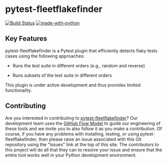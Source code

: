# pytest-fleetflakefinder

[![Build Status](https://travis-ci.com/testprogress/pytest-fleetflakefinder.svg?branch=master)](https://travis-ci.com/testprogress/pytest-fleetflakefinder) [![made-with-python](https://img.shields.io/badge/Made%20with-Python-orange.svg)](https://www.python.org/)

## Key Features

pytest-fleetflakefinder is a Pytest plugin that efficiently detects flaky tests
cases using the following approaches:

* Runs the test suite in different orders (e.g., random and reverse)

* Runs subsets of the test suite in different orders

This plugin is under active development and thus provides limited functionality.

## Contributing

Are you interested in contributing to
[pytest-fleetflakefinder](https://github.com/testprogress/pytest-fleetflakefinder)?
Our development team uses the [GitHub Flow
Model](https://guides.github.com/introduction/flow/) to guide our engineering of
these tools and we invite you to also follow it as you make a contribution. Of
course, if you have any problems with installing, testing, or using
pytest-fleetflakefinder, then please raise an issue associated with this Git
repository using the "Issues" link at the top of this site. The contributors to
this project will do all that they can to resolve your issue and ensure that the
entire tool works well in your Python development environment.
